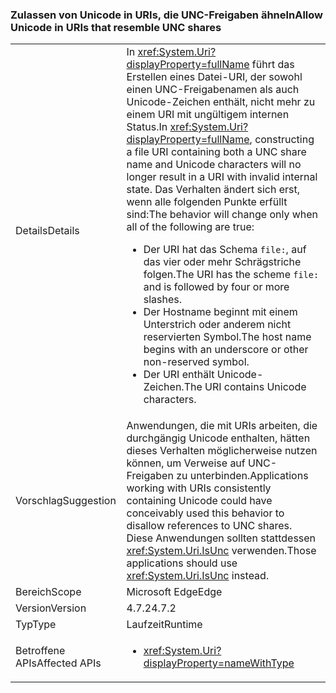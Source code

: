 ### <a name="allow-unicode-in-uris-that-resemble-unc-shares"></a><span data-ttu-id="ec562-101">Zulassen von Unicode in URIs, die UNC-Freigaben ähneln</span><span class="sxs-lookup"><span data-stu-id="ec562-101">Allow Unicode in URIs that resemble UNC shares</span></span>

|   |   |
|---|---|
|<span data-ttu-id="ec562-102">Details</span><span class="sxs-lookup"><span data-stu-id="ec562-102">Details</span></span>|<span data-ttu-id="ec562-103">In <xref:System.Uri?displayProperty=fullName> führt das Erstellen eines Datei-URI, der sowohl einen UNC-Freigabenamen als auch Unicode-Zeichen enthält, nicht mehr zu einem URI mit ungültigem internen Status.</span><span class="sxs-lookup"><span data-stu-id="ec562-103">In <xref:System.Uri?displayProperty=fullName>, constructing a file URI containing both a UNC share name and Unicode characters will no longer result in a URI with invalid internal state.</span></span> <span data-ttu-id="ec562-104">Das Verhalten ändert sich erst, wenn alle folgenden Punkte erfüllt sind:</span><span class="sxs-lookup"><span data-stu-id="ec562-104">The behavior will change only when all of the following are true:</span></span><ul><li><span data-ttu-id="ec562-105">Der URI hat das Schema <code>file:</code>, auf das vier oder mehr Schrägstriche folgen.</span><span class="sxs-lookup"><span data-stu-id="ec562-105">The URI has the scheme <code>file:</code> and is followed by four or more slashes.</span></span></li><li><span data-ttu-id="ec562-106">Der Hostname beginnt mit einem Unterstrich oder anderem nicht reservierten Symbol.</span><span class="sxs-lookup"><span data-stu-id="ec562-106">The host name begins with an underscore or other non-reserved symbol.</span></span></li><li><span data-ttu-id="ec562-107">Der URI enthält Unicode-Zeichen.</span><span class="sxs-lookup"><span data-stu-id="ec562-107">The URI contains Unicode characters.</span></span></li></ul>|
|<span data-ttu-id="ec562-108">Vorschlag</span><span class="sxs-lookup"><span data-stu-id="ec562-108">Suggestion</span></span>|<span data-ttu-id="ec562-109">Anwendungen, die mit URIs arbeiten, die durchgängig Unicode enthalten, hätten dieses Verhalten möglicherweise nutzen können, um Verweise auf UNC-Freigaben zu unterbinden.</span><span class="sxs-lookup"><span data-stu-id="ec562-109">Applications working with URIs consistently containing Unicode could have conceivably used this behavior to disallow references to UNC shares.</span></span> <span data-ttu-id="ec562-110">Diese Anwendungen sollten stattdessen <xref:System.Uri.IsUnc> verwenden.</span><span class="sxs-lookup"><span data-stu-id="ec562-110">Those applications should use <xref:System.Uri.IsUnc> instead.</span></span>|
|<span data-ttu-id="ec562-111">Bereich</span><span class="sxs-lookup"><span data-stu-id="ec562-111">Scope</span></span>|<span data-ttu-id="ec562-112">Microsoft Edge</span><span class="sxs-lookup"><span data-stu-id="ec562-112">Edge</span></span>|
|<span data-ttu-id="ec562-113">Version</span><span class="sxs-lookup"><span data-stu-id="ec562-113">Version</span></span>|<span data-ttu-id="ec562-114">4.7.2</span><span class="sxs-lookup"><span data-stu-id="ec562-114">4.7.2</span></span>|
|<span data-ttu-id="ec562-115">Typ</span><span class="sxs-lookup"><span data-stu-id="ec562-115">Type</span></span>|<span data-ttu-id="ec562-116">Laufzeit</span><span class="sxs-lookup"><span data-stu-id="ec562-116">Runtime</span></span>|
|<span data-ttu-id="ec562-117">Betroffene APIs</span><span class="sxs-lookup"><span data-stu-id="ec562-117">Affected APIs</span></span>|<ul><li><xref:System.Uri?displayProperty=nameWithType></li></ul>|

